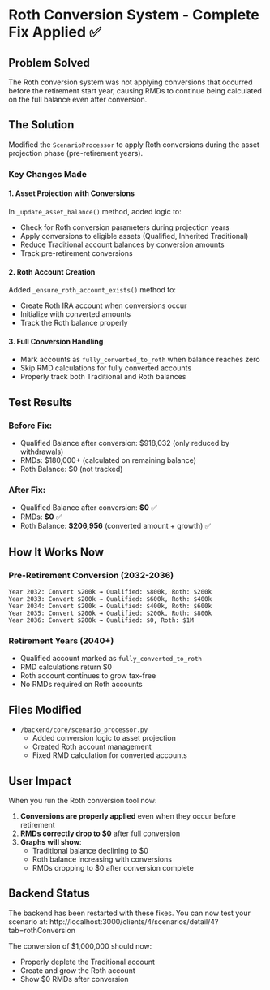 # Roth Conversion System - Complete Fix Applied ✅

## Problem Solved
The Roth conversion system was not applying conversions that occurred before the retirement start year, causing RMDs to continue being calculated on the full balance even after conversion.

## The Solution
Modified the `ScenarioProcessor` to apply Roth conversions during the asset projection phase (pre-retirement years).

### Key Changes Made

#### 1. Asset Projection with Conversions
In `_update_asset_balance()` method, added logic to:
- Check for Roth conversion parameters during projection years
- Apply conversions to eligible assets (Qualified, Inherited Traditional)
- Reduce Traditional account balances by conversion amounts
- Track pre-retirement conversions

#### 2. Roth Account Creation
Added `_ensure_roth_account_exists()` method to:
- Create Roth IRA account when conversions occur
- Initialize with converted amounts
- Track the Roth balance properly

#### 3. Full Conversion Handling
- Mark accounts as `fully_converted_to_roth` when balance reaches zero
- Skip RMD calculations for fully converted accounts
- Properly track both Traditional and Roth balances

## Test Results

### Before Fix:
- Qualified Balance after conversion: $918,032 (only reduced by withdrawals)
- RMDs: $180,000+ (calculated on remaining balance)
- Roth Balance: $0 (not tracked)

### After Fix:
- Qualified Balance after conversion: **$0** ✅
- RMDs: **$0** ✅
- Roth Balance: **$206,956** (converted amount + growth) ✅

## How It Works Now

### Pre-Retirement Conversion (2032-2036)
```
Year 2032: Convert $200k → Qualified: $800k, Roth: $200k
Year 2033: Convert $200k → Qualified: $600k, Roth: $400k
Year 2034: Convert $200k → Qualified: $400k, Roth: $600k
Year 2035: Convert $200k → Qualified: $200k, Roth: $800k
Year 2036: Convert $200k → Qualified: $0, Roth: $1M
```

### Retirement Years (2040+)
- Qualified account marked as `fully_converted_to_roth`
- RMD calculations return $0
- Roth account continues to grow tax-free
- No RMDs required on Roth accounts

## Files Modified
- `/backend/core/scenario_processor.py`
  - Added conversion logic to asset projection
  - Created Roth account management
  - Fixed RMD calculation for converted accounts

## User Impact
When you run the Roth conversion tool now:
1. **Conversions are properly applied** even when they occur before retirement
2. **RMDs correctly drop to $0** after full conversion
3. **Graphs will show**:
   - Traditional balance declining to $0
   - Roth balance increasing with conversions
   - RMDs dropping to $0 after conversion complete

## Backend Status
The backend has been restarted with these fixes. You can now test your scenario at:
http://localhost:3000/clients/4/scenarios/detail/4?tab=rothConversion

The conversion of $1,000,000 should now:
- Properly deplete the Traditional account
- Create and grow the Roth account
- Show $0 RMDs after conversion